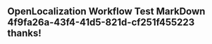 <properties
ms.topic="hero-topic"
ms.test1="hero-topic"
ms.test2="test"/>

## OpenLocalization Workflow Test MarkDown 4f9fa26a-43f4-41d5-821d-cf251f455223 thanks!

